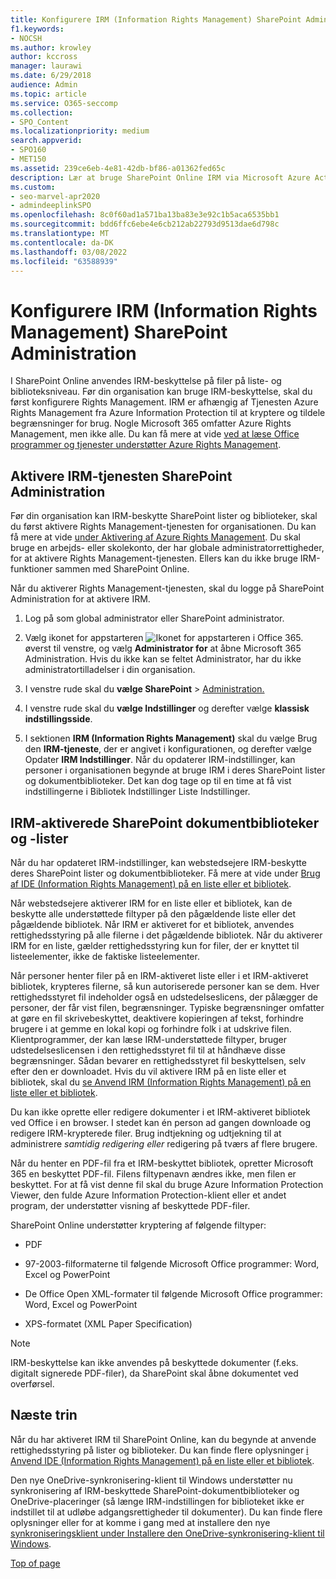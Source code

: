 ```yaml
---
title: Konfigurere IRM (Information Rights Management) SharePoint Administration
f1.keywords:
- NOCSH
ms.author: krowley
author: kccross
manager: laurawi
ms.date: 6/29/2018
audience: Admin
ms.topic: article
ms.service: O365-seccomp
ms.collection:
- SPO_Content
ms.localizationpriority: medium
search.appverid:
- SPO160
- MET150
ms.assetid: 239ce6eb-4e81-42db-bf86-a01362fed65c
description: Lær at bruge SharePoint Online IRM via Microsoft Azure Active Directory RMS (Rights Management Services) til at beskytte SharePoint lister og dokumentbiblioteker.
ms.custom:
- seo-marvel-apr2020
- admindeeplinkSPO
ms.openlocfilehash: 8c0f60ad1a571ba13ba83e3e92c1b5aca6535bb1
ms.sourcegitcommit: bdd6ffc6ebe4e6cb212ab22793d9513dae6d798c
ms.translationtype: MT
ms.contentlocale: da-DK
ms.lasthandoff: 03/08/2022
ms.locfileid: "63588939"
---
```

# <a name="set-up-information-rights-management-irm-in-sharepoint-admin-center"></a>Konfigurere IRM (Information Rights Management) SharePoint Administration

I SharePoint Online anvendes IRM-beskyttelse på filer på liste- og biblioteksniveau. Før din organisation kan bruge IRM-beskyttelse, skal du først konfigurere Rights Management. IRM er afhængig af Tjenesten Azure Rights Management fra Azure Information Protection til at kryptere og tildele begrænsninger for brug. Nogle Microsoft 365 omfatter Azure Rights Management, men ikke alle. Du kan få mere at vide [ved at læse Office programmer og tjenester understøtter Azure Rights Management](/azure/information-protection/understand-explore/office-apps-services-support).
  
## <a name="turn-on-irm-service-using-sharepoint-admin-center"></a>Aktivere IRM-tjenesten SharePoint Administration

Før din organisation kan IRM-beskytte SharePoint lister og biblioteker, skal du først aktivere Rights Management-tjenesten for organisationen. Du kan få mere at vide [under Aktivering af Azure Rights Management](/information-protection/deploy-use/activate-service). Du skal bruge en arbejds- eller skolekonto, der har globale administratorrettigheder, for at aktivere Rights Management-tjenesten. Ellers kan du ikke bruge IRM-funktioner sammen med SharePoint Online.
  
Når du aktiverer Rights Management-tjenesten, skal du logge på SharePoint Administration for at aktivere IRM.
  
1. Log på som global administrator eller SharePoint administrator.
    
2. Vælg ikonet for appstarteren ![Ikonet for appstarteren i Office 365.](../media/e5aee650-c566-4100-aaad-4cc2355d909f.png) øverst til venstre, og vælg **Administrator for** at åbne Microsoft 365 Administration. Hvis du ikke kan se feltet Administrator, har du ikke administratortilladelser i din organisation. 
    
3. I venstre rude skal du **vælge SharePoint** \> <a href="https://go.microsoft.com/fwlink/?linkid=2185219" target="_blank">Administration.</a>
    
4. I venstre rude skal du **vælge Indstillinger** og derefter vælge **klassisk indstillingsside**.
    
5. I sektionen **IRM (Information Rights Management)** skal du vælge Brug den **IRM-tjeneste**, der er angivet i konfigurationen, og derefter vælge Opdater **IRM Indstillinger**. Når du opdaterer IRM-indstillinger, kan personer i organisationen begynde at bruge IRM i deres SharePoint lister og dokumentbiblioteker. Det kan dog tage op til en time at få vist indstillingerne i Bibliotek Indstillinger Liste Indstillinger.
    
## <a name="irm-enable-sharepoint-document-libraries-and-lists"></a>IRM-aktiverede SharePoint dokumentbiblioteker og -lister
<a name="__toc220831191"> </a>

Når du har opdateret IRM-indstillinger, kan webstedsejere IRM-beskytte deres SharePoint lister og dokumentbiblioteker. Få mere at vide under [Brug af IDE (Information Rights Management) på en liste eller et bibliotek](apply-irm-to-a-list-or-library.md).
  
Når webstedsejere aktiverer IRM for en liste eller et bibliotek, kan de beskytte alle understøttede filtyper på den pågældende liste eller det pågældende bibliotek. Når IRM er aktiveret for et bibliotek, anvendes rettighedsstyring på alle filerne i det pågældende bibliotek. Når du aktiverer IRM for en liste, gælder rettighedsstyring kun for filer, der er knyttet til listeelementer, ikke de faktiske listeelementer.
  
Når personer henter filer på en IRM-aktiveret liste eller i et IRM-aktiveret bibliotek, krypteres filerne, så kun autoriserede personer kan se dem. Hver rettighedsstyret fil indeholder også en udstedelseslicens, der pålægger de personer, der får vist filen, begrænsninger. Typiske begrænsninger omfatter at gøre en fil skrivebeskyttet, deaktivere kopieringen af tekst, forhindre brugere i at gemme en lokal kopi og forhindre folk i at udskrive filen. Klientprogrammer, der kan læse IRM-understøttede filtyper, bruger udstedelseslicensen i den rettighedsstyret fil til at håndhæve disse begrænsninger. Sådan bevarer en rettighedsstyret fil beskyttelsen, selv efter den er downloadet. Hvis du vil aktivere IRM på en liste eller et bibliotek, skal du [se Anvend IRM (Information Rights Management) på en liste eller et bibliotek](apply-irm-to-a-list-or-library.md).
  
Du kan ikke oprette eller redigere dokumenter i et IRM-aktiveret bibliotek ved Office i en browser. I stedet kan én person ad gangen downloade og redigere IRM-krypterede filer. Brug indtjekning og udtjekning til at administrere  *samtidig redigering eller*  redigering på tværs af flere brugere. 
  
Når du henter en PDF-fil fra et IRM-beskyttet bibliotek, opretter Microsoft 365 en beskyttet PDF-fil. Filens filtypenavn ændres ikke, men filen er beskyttet. For at få vist denne fil skal du bruge Azure Information Protection Viewer, den fulde Azure Information Protection-klient eller et andet program, der understøtter visning af beskyttede PDF-filer. 
  
SharePoint Online understøtter kryptering af følgende filtyper:
  
- PDF
    
- 97-2003-filformaterne til følgende Microsoft Office programmer: Word, Excel og PowerPoint
    
- De Office Open XML-formater til følgende Microsoft Office programmer: Word, Excel og PowerPoint
    
- XPS-formatet (XML Paper Specification)
 
> [!NOTE]
> IRM-beskyttelse kan ikke anvendes på beskyttede dokumenter (f.eks. digitalt signerede PDF-filer), da SharePoint skal åbne dokumentet ved overførsel. 

## <a name="next-steps"></a>Næste trin
<a name="__toc220831191"> </a>

Når du har aktiveret IRM til SharePoint Online, kan du begynde at anvende rettighedsstyring på lister og biblioteker. Du kan finde flere oplysninger [i Anvend IDE (Information Rights Management) på en liste eller et bibliotek](apply-irm-to-a-list-or-library.md).
  
Den nye OneDrive-synkronisering-klient til Windows understøtter nu synkronisering af IRM-beskyttede SharePoint-dokumentbiblioteker og OneDrive-placeringer (så længe IRM-indstillingen for biblioteket ikke er indstillet til at udløbe adgangsrettigheder til dokumenter). Du kan finde flere oplysninger eller for at komme i gang med at installere den nye [synkroniseringsklient under Installere den OneDrive-synkronisering-klient til Windows](/onedrive/deploy-on-windows).
  
[Top of page](set-up-irm-in-sp-admin-center.md)